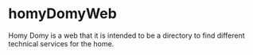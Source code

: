 # homyDomyWeb
Homy Domy is a web that it is intended to be a directory to find different technical services for the home.
